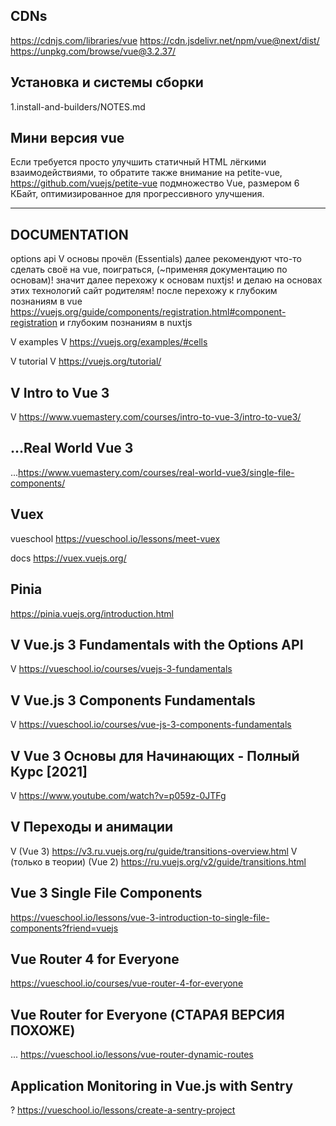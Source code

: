 ## CDNs
  https://cdnjs.com/libraries/vue
  https://cdn.jsdelivr.net/npm/vue@next/dist/
  https://unpkg.com/browse/vue@3.2.37/

## Установка и системы сборки
  1.install-and-builders/NOTES.md

## Мини версия vue 
  Если требуется просто улучшить статичный HTML лёгкими взаимодействиями, то обратите также внимание на 
    petite-vue, 
      https://github.com/vuejs/petite-vue
    подмножество Vue, размером 6 КБайт, оптимизированное для прогрессивного улучшения.

------------------------------------------------------------

## DOCUMENTATION
  options api
    V основы прочёл (Essentials)
      далее рекомендуют что-то сделать своё на vue, поиграться, (~применяя документацию по основам)!
      значит далее перехожу к основам nuxtjs!
      и делаю на основах этих технологий сайт родителям!
        после перехожу к глубоким познаниям в vue
          https://vuejs.org/guide/components/registration.html#component-registration
        и глубоким познаниям в nuxtjs

  V examples
    V https://vuejs.org/examples/#cells

  V tutorial
    V https://vuejs.org/tutorial/

## V Intro to Vue 3
  V https://www.vuemastery.com/courses/intro-to-vue-3/intro-to-vue3/

## ...Real World Vue 3
  ...https://www.vuemastery.com/courses/real-world-vue3/single-file-components/

## Vuex
  vueschool
    https://vueschool.io/lessons/meet-vuex
      
  docs
    https://vuex.vuejs.org/

## Pinia
  https://pinia.vuejs.org/introduction.html

## V Vue.js 3 Fundamentals with the Options API
  V https://vueschool.io/courses/vuejs-3-fundamentals

## V Vue.js 3 Components Fundamentals
  V https://vueschool.io/courses/vue-js-3-components-fundamentals

## V Vue 3 Основы для Начинающих - Полный Курс [2021]
  V https://www.youtube.com/watch?v=p059z-0JTFg

## V Переходы и анимации
  V (Vue 3)
    https://v3.ru.vuejs.org/ru/guide/transitions-overview.html
  V (только в теории) (Vue 2) 
    https://ru.vuejs.org/v2/guide/transitions.html

## Vue 3 Single File Components
  https://vueschool.io/lessons/vue-3-introduction-to-single-file-components?friend=vuejs

## Vue Router 4 for Everyone
  https://vueschool.io/courses/vue-router-4-for-everyone

## Vue Router for Everyone (СТАРАЯ ВЕРСИЯ ПОХОЖЕ)
  ... https://vueschool.io/lessons/vue-router-dynamic-routes

## Application Monitoring in Vue.js with Sentry
  ? https://vueschool.io/lessons/create-a-sentry-project